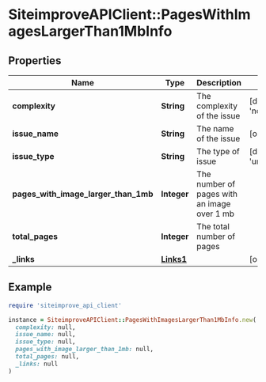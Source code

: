 # SiteimproveAPIClient::PagesWithImagesLargerThan1MbInfo

## Properties

| Name | Type | Description | Notes |
| ---- | ---- | ----------- | ----- |
| **complexity** | **String** | The complexity of the issue | [default to &#39;none&#39;] |
| **issue_name** | **String** | The name of the issue | [optional] |
| **issue_type** | **String** | The type of issue | [default to &#39;unknown&#39;] |
| **pages_with_image_larger_than_1mb** | **Integer** | The number of pages with an image over 1 mb |  |
| **total_pages** | **Integer** | The total number of pages |  |
| **_links** | [**Links1**](Links1.md) |  | [optional] |

## Example

```ruby
require 'siteimprove_api_client'

instance = SiteimproveAPIClient::PagesWithImagesLargerThan1MbInfo.new(
  complexity: null,
  issue_name: null,
  issue_type: null,
  pages_with_image_larger_than_1mb: null,
  total_pages: null,
  _links: null
)
```


